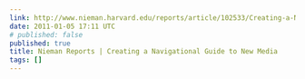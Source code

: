 ```yaml
---
link: http://www.nieman.harvard.edu/reports/article/102533/Creating-a-Navigational-Guide-to-New-Media.aspx
date: 2011-01-05 17:11 UTC
# published: false
published: true
title: Nieman Reports | Creating a Navigational Guide to New Media
tags: []
---
```



